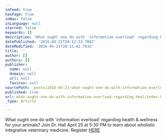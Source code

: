 ```yaml
---
inFeed: true
hasPage: true
inNav: false
inLanguage: null
starred: false
keywords: []
description: "What ought one do with 'information overload' regarding health & wellness for your animals? Join Dr. Hall April 25 at 5:30 PM to learn about wholistic integrative veterinary medicine. Register HERE "
datePublished: '2016-04-21T20:12:33.704Z'
dateModified: '2016-04-21T20:11:42.763Z'
title: ''
author: []
authors: []
publisher:
  name: null
  domain: null
  url: null
  favicon: null
sourcePath: _posts/2016-04-21-what-ought-one-do-with-information-overload-regarding-heal.md
published: true
url: what-ought-one-do-with-information-overload-regarding-heal/index.html
_type: Article

---
```

What ought one do with 'information overload' regarding health & wellness for your animals? Join Dr. Hall April 25 at 5:30 PM to learn about wholistic integrative veterinary medicine. Register [HERE][0]

[0]: http://bit.ly/mobilevettalk